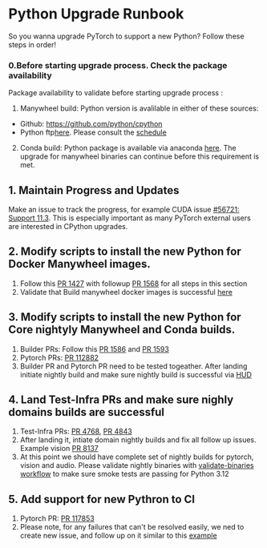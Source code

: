 # Python Upgrade Runbook

So you wanna upgrade PyTorch to support a new Python? Follow these steps in order!

### 0.Before starting upgrade process. Check the package availability

Package availability to validate before starting upgrade process :

1) Manywheel build: Python version is avalilable in either of these sources:
- Github: https://github.com/python/cpython
- Python ftp[here](https://www.python.org/ftp/python/). Please consult the [schedule](https://peps.python.org/pep-0719/)

2) Conda build: Python package is available via anaconda [here](https://anaconda.org/anaconda/python/files). The upgrade for manywheel binaries can continue before this requirement is met.

## 1. Maintain Progress and Updates
Make an issue to track the progress, for example CUDA issue [#56721: Support 11.3](https://github.com/pytorch/pytorch/issues/56721). This is especially important as many PyTorch external users are interested in CPython upgrades.

## 2. Modify scripts to install the new Python for Docker Manywheel images.

1. Follow this [PR 1427](https://github.com/pytorch/builder/pull/1427) with followup [PR 1568](https://github.com/pytorch/builder/pull/1568) for all steps in this section
2. Validate that Build manywheel docker images is successful [here](https://github.com/pytorch/builder/blob/main/.github/workflows/build-manywheel-images.yml)

## 3. Modify scripts to install the new Python for Core nightyly Manywheel and Conda builds.

1. Builder PRs: Follow this [PR 1586](https://github.com/pytorch/builder/pull/1586) and [PR 1593](https://github.com/pytorch/builder/pull/1593)
2. Pytorch PRs: [PR 112882](https://github.com/pytorch/pytorch/pull/112882)
3. Builder PR and Pytorch PR need to be tested togeather. After landing initiate nightly build and make sure nightly build is successful via [HUD](https://hud2.pytorch.org/hud/pytorch/pytorch/nightly/1?per_page=50)

## 4. Land Test-Infra PRs and make sure nighly domains builds are successful

1. Test-Infra PRs:  [PR 4768](https://github.com/pytorch/test-infra/pull/4768), [PR 4843](https://github.com/pytorch/test-infra/pull/4843)
2. After landing it, intiate domain nightly builds and fix all follow up issues. Example vision [PR 8137](https://github.com/pytorch/vision/pull/8137)
3. At this point we should have complete set of nightly builds for pytorch, vision and audio. Please validate nightly binaries with [validate-binaries workflow](https://github.com/pytorch/builder/actions/workflows/validate-binaries.yml) to make sure smoke tests are passing for Python 3.12

## 5. Add support for new Pythron to CI

1. Pytorch PR: [PR 117853](https://github.com/pytorch/pytorch/pull/117853)
2. Please note, for any failures that can't be resolved easily, we ned to create new issue, and follow up on it similar to this [example](https://github.com/pytorch/pytorch/issues/120233)
